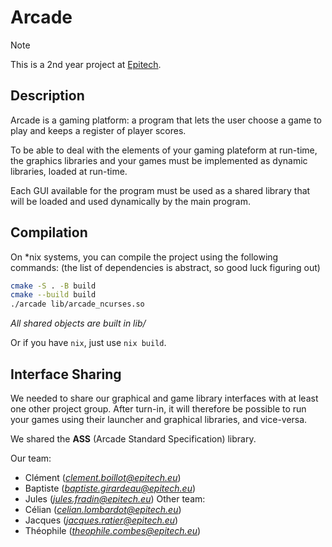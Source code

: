 # Arcade

> [!NOTE]
> This is a 2nd year project at [Epitech](https://epitech.eu/).


## Description

Arcade is a gaming platform: a program that lets the user choose a game to play
and keeps a register of player scores.

To be able to deal with the elements of your gaming plateform at run-time,
the graphics libraries and your games must be implemented as dynamic libraries,
loaded at run-time.

Each GUI available for the program must be used as a shared library that will
be loaded and used dynamically by the main program.


## Compilation

On *nix systems, you can compile the project using the following commands:
(the list of dependencies is abstract, so good luck figuring out)
```sh
cmake -S . -B build
cmake --build build
./arcade lib/arcade_ncurses.so
```
*All shared objects are built in lib/*

Or if you have `nix`, just use `nix build`.


## Interface Sharing

We needed to share our graphical and game library interfaces with at least one
other project group. After turn-in, it will therefore be possible to run your
games using their launcher and graphical libraries, and vice-versa.

We shared the **ASS** (Arcade Standard Specification) library.

Our team:
- Clément (*clement.boillot@epitech.eu*)
- Baptiste (*baptiste.girardeau@epitech.eu*)
- Jules (*jules.fradin@epitech.eu*)
Other team:
- Célian (*celian.lombardot@epitech.eu*)
- Jacques (*jacques.ratier@epitech.eu*)
- Théophile (*theophile.combes@epitech.eu*)
